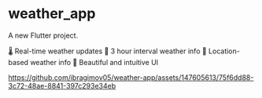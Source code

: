 # weather_app

A new Flutter project.

🌡️ Real-time weather updates
📅 3 hour interval weather info
📍 Location-based weather info
🌈 Beautiful and intuitive UI

https://github.com/ibragimov05/weather-app/assets/147605613/75f6dd88-3c72-48ae-8841-397c293e34eb
